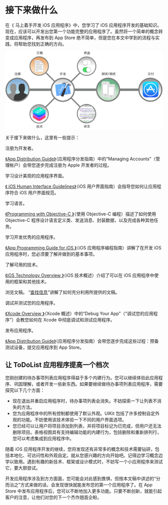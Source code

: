 # 接下来做什么

在《 马上着手开发 iOS 应用程序》中，您学习了 iOS 应用程序开发的基础知识。现在，应该可以开发出您第一个功能完整的应用程序了。虽然将一个简单的概念转变成应用程序，再发布到 App Store 绝不简单，但是您在本文中学到的流程与实践，将帮助您找到正确的方向。

![](images/where_to_go_2x.png)

关于接下来做什么，这里有一些提示：

注册为开发者。

[《App Distribution Guide》](https://developer.apple.com/library/ios/documentation/IDEs/Conceptual/AppDistributionGuide/ManagingAccounts/ManagingAccounts.html#//apple_ref/doc/uid/TP40012582-CH24)（应用程序分发指南）中的“Managing Accounts”（管理帐户）会带您逐步完成注册为 Apple 开发者的过程。

学习设计美观的应用程序界面。

[《 iOS Human Interface Guidelines》](https://developer.apple.com/library/ios/documentation/UserExperience/Conceptual/MobileHIG/index.html#//apple_ref/doc/uid/TP40006556)（iOS 用户界面指南）会指导您如何让应用程序符合 iOS 用户界面规范。

学习语言。

[《Programming with Objective-C 》](https://developer.apple.com/library/ios/documentation/Cocoa/Conceptual/ProgrammingWithObjectiveC/Introduction/Introduction.html#//apple_ref/doc/uid/TP40011210)（使用 Objective-C 编程）描述了如何使用 Objective-C 程序设计语言定义类、发送消息、封装数据，以及完成各种其他任务。

学习开发优秀的应用程序。

[《App Programming Guide for iOS 》](https://developer.apple.com/library/ios/documentation/iPhone/Conceptual/iPhoneOSProgrammingGuide/Introduction/Introduction.html#//apple_ref/doc/uid/TP40007072)（iOS 应用程序编程指南）讲解了在开发 iOS 应用程序时，您必须要了解并做到的基本事项。

了解可用的技术。

[《iOS Technology Overview 》](https://developer.apple.com/library/ios/documentation/Miscellaneous/Conceptual/iPhoneOSTechOverview/Introduction/Introduction.html#//apple_ref/doc/uid/TP40007898)（iOS 技术概述）介绍了可以在 iOS 应用程序中使用的框架和其他技术。

浏览文稿。
“[查找信息](find-information.md)”讲解了如何充分利用所提供的文稿。

调试并测试您的应用程序。

[《Xcode Overview 》](https://developer.apple.com/library/ios/documentation/ToolsLanguages/Conceptual/Xcode_Overview/DebugYourApp.html#//apple_ref/doc/uid/TP40010215-CH18)（Xcode 概述）中的“Debug Your App”（“调试您的应用程序”）会教您如何在 Xcode 中彻底调试和测试应用程序。

发布应用程序。

[《App Distribution Guide》](https://developer.apple.com/library/ios/documentation/IDEs/Conceptual/AppDistributionGuide/Introduction/Introduction.html#//apple_ref/doc/uid/TP40012582)（应用程序分发指南）会带您逐步完成这些过程：预备测试设备，提交应用程序到 App Store。

## 让 ToDoList 应用程序提高一个档次

您刚创建的待办事项列表应用程序得益于多个内建行为。您可以继续体验此应用程序、巩固理解，或者开发一些新东西。如果要继续做待办事项列表应用程序，需要探究以下几个方面：

- 现在退出并重启应用程序时，待办事项列表会消失。不妨探索一下让列表不消失的方法。
- 您为应用程序中的所有控制都使用了默认外观。UIKit 包括了许多控制自定外观的功能。不妨使用该技术体验一下不同的用户界面选项。
- 您已经可以让用户将项目添加到列表，并将项目标记为已完成，但用户还无法删除项目。表格视图具有支持编辑功能的内建行为，包括删除和重新排列行，您可以考虑集成到应用程序中。

随着 iOS 应用程序开发的继续，您将发现还有非常多的概念和技术需要钻研，包括本地化、可访问性和外观自定。就从您感兴趣的方向开始吧。记得边学习概念边学以致用。遇到有趣的新技术、框架或设计模式时，不妨写一个小应用程序来测试它，要大胆尝试。

开发应用程序涉及到方方面面，您可能会对此感到畏惧，但按本文稿中讲述的“分而治之”方式来做的话，会发现很快就能发布您的第一个应用程序了。在 App Store 中发布应用程序后，您可以不断地加入更多功能。只要不断创新，就能引起客户的注意，让他们对您的下一个杰作翘首企盼。